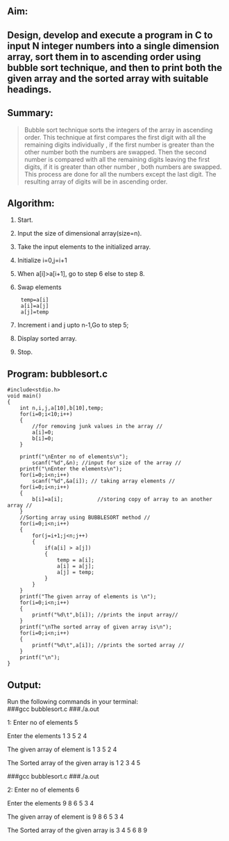 ## Aim:
## Design, develop and execute a program in C to input N integer numbers into a single dimension array, sort them in to ascending order using bubble sort technique, and then to print both the given array and the sorted array with suitable headings.

## Summary:
>Bubble sort technique sorts the integers of the array in ascending order. This technique at first compares the first digit with all the remaining digits individually , if the first number is greater than the other number both the numbers are swapped. Then the second number is compared with all the remaining digits leaving the first digits, if it is greater than other number , both numbers are swapped. This process are done for all the numbers except the last digit. The resulting array of digits will be in ascending order.

## Algorithm:
1. Start.
2. Input the size of dimensional array(size=n).
3. Take the input elements to the initialized array.
4. Initialize i=0,j=i+1
5. When a[i]>a[i+1], go to step 6 else to step 8. 
6. Swap elements

 		temp=a[i]
		a[i]=a[j]
		a[j]=temp 

7. Increment i and j upto n-1,Go to step 5;
8. Display sorted array.
9. Stop. 

## Program: bubblesort.c
	#include<stdio.h>
	void main()
	{
	    int n,i,j,a[10],b[10],temp;
	    for(i=0;i<10;i++)
	    {
	        //for removing junk values in the array //
	        a[i]=0;
	        b[i]=0; 
	    }
	
	    printf("\nEnter no of elements\n"); 
	        scanf("%d",&n); //input for size of the array //
	    printf("\nEnter the elements\n"); 
	    for(i=0;i<n;i++) 
	        scanf("%d",&a[i]); // taking array elements //
	    for(i=0;i<n;i++)
	    {
	        b[i]=a[i];           //storing copy of array to an another array //
	    }   
	    //Sorting array using BUBBLESORT method //
	    for(i=0;i<n;i++) 
	    { 
	        for(j=i+1;j<n;j++) 
	        { 
	            if(a[i] > a[j]) 
	            { 
	                temp = a[i]; 
	                a[i] = a[j]; 
	                a[j] = temp; 
	            } 
	        } 
	    }
	    printf("The given array of elements is \n");
	    for(i=0;i<n;i++)
	    {
	        printf("%d\t",b[i]); //prints the input array//
	    }
	    printf("\nThe sorted array of given array is\n");
	    for(i=0;i<n;i++)
	    {
	        printf("%d\t",a[i]); //prints the sorted array // 
	    }
	    printf("\n");
	}   

## Output:

Run the following commands in your terminal:<br>
###gcc bubblesort.c
###./a.out

1:	Enter no of elements
	5

Enter the elements
1 3 5 2 4

The given array of element is
1 3 5 2 4

The Sorted array of the given array is
1 2 3 4 5



###gcc bubblesort.c
###./a.out



2:	Enter no of elements
6

Enter the elements
9 8 6 5 3 4

The given array of element is
9 8 6 5 3 4

The Sorted array of the given array is
3 4 5 6 8 9


